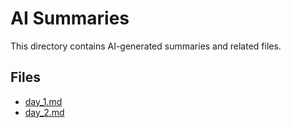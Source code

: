 # AI Summaries

This directory contains AI-generated summaries and related files.

## Files

- [day_1.md](./day_1.md)
- [day_2.md](./day_2.md)
